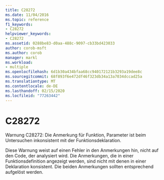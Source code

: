 ```yaml
---
title: C28272
ms.date: 11/04/2016
ms.topic: reference
f1_keywords:
- C28272
helpviewer_keywords:
- C28272
ms.assetid: 0288be83-d0aa-488c-9097-cb33bd423033
author: corob-msft
ms.author: corob
manager: markl
ms.workload:
- multiple
ms.openlocfilehash: 6d1b30a434bfaa68cc940172121b3293a19dee8c
ms.sourcegitcommit: 68f893f6e472df46f323db34a13a7034dccad25a
ms.translationtype: MT
ms.contentlocale: de-DE
ms.lasthandoff: 02/15/2020
ms.locfileid: "77263442"
---
```

# <a name="c28272"></a>C28272
Warnung C28272: Die Anmerkung für Funktion, Parameter ist beim Untersuchen inkonsistent mit der Funktionsdeklaration.

 Diese Warnung weist auf einen Fehler in den Anmerkungen hin, nicht auf den Code, der analysiert wird. Die Anmerkungen, die in einer Funktionsdefinition angezeigt werden, sind nicht mit denen in einer Deklaration konsistent. Die beiden Anmerkungen sollten entsprechend aufgelöst werden.
